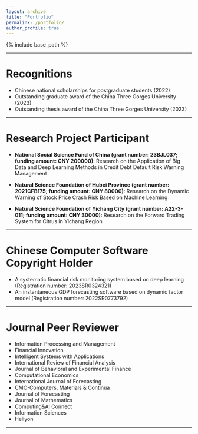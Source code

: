 ```yaml
---
layout: archive
title: "Portfolio"
permalink: /portfolio/
author_profile: true
---
```


{% include base_path %}

** **

Recognitions
======
* Chinese national scholarships for postgraduate students (2022)
* Outstanding graduate award of the China Three Gorges University (2023)
* Outstanding thesis award of the China Three Gorges University (2023)

** **

Research Project Participant
======
* **National Social Science Fund of China (grant number: 23BJL037; funding amount: CNY 200000)**: Research on the Application of Big Data and Deep Learning Methods in Credit Debt Default Risk Warning Management

* **Natural Science Foundation of Hubei Province (grant number: 2021CFB175; funding amount: CNY 80000)**: Research on the Dynamic Warning of Stock Price Crash Risk Based on Machine Learning

* **Natural Science Foundation of Yichang City (grant number: A22-3-011; funding amount: CNY 30000)**: Research on the Forward Trading System for Citrus in Yichang Region

** **

Chinese Computer Software Copyright Holder
======
* A systematic financial risk monitoring system based on deep learning (Registration number: 2023SR0324321)
* An instantaneous GDP forecasting software based on dynamic factor model (Registration number: 2022SR0773792)

** **

Journal Peer Reviewer
======
* Information Processing and Management
* Financial Innovation
* Intelligent Systems with Applications
* International Review of Financial Analysis
* Journal of Behavioral and Experimental Finance
* Computational Economics
* International Journal of Forecasting 
* CMC-Computers, Materials & Continua
* Journal of Forecasting
* Journal of Mathematics
* Computing&AI Connect
* Information Sciences
* Heliyon



** **
